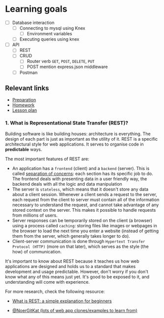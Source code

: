 # Learning goals

- [ ] Database interaction
  - [ ] Connecting to mysql using Knex
    - [ ] Environment variables
  - [ ] Executing queries using knex
- [ ] API
  - [ ] REST
  - [ ] CRUD
    - [ ] Router verb `GET`, `POST`, `DELETE`, `PUT`
    - [ ] POST mention express.json middleware
  - [ ] Postman

## Relevant links

- [Preparation](preparation.md)
- [Homework](homework/README.md)
- [Lesson plan](lesson-plan.md)

### 1. What is Representational State Transfer (REST)?

Building software is like building houses: architecture is everything. The design of each part is just as important as the utility of it. REST is a specific architectural style for web applications. It serves to organise code in **predictable** ways.

The most important features of REST are:

- An application has a `frontend` (client) and a `backend` (server). This is called [separation of concerns](https://medium.com/machine-words/separation-of-concerns-1d735b703a60): each section has its specific job to do. The frontend deals with presenting data in a user friendly way, the backend deals with all the logic and data manipulation
- The server is `stateless`, which means that it doesn't store any data about a client session. Whenever a client sends a request to the server, each request from the client to server must contain all of the information necessary to understand the request, and cannot take advantage of any stored context on the server. This makes it possible to handle requests from millions of users.
- Server responses can be temporarily stored on the client (a browser) using a process called `caching`: storing files like images or webpages in the browser to load the next time you enter a website (instead of getting them from the server, which generally takes longer to do).
- Client-server communication is done through `Hypertext Transfer Protocol (HTTP)` (more on that later), which serves as the style (the how) of communication.

It's important to know about REST because it teaches us how web applications are designed and holds us to a standard that makes development and usage predictable. However, don't worry if you don't know what any of this means just yet. It's good to be exposed to it, and understanding will come with experience.

For more research, check the following resource:

- [What is REST: a simple explanation for beginners](https://medium.com/extend/what-is-rest-a-simple-explanation-for-beginners-part-1-introduction-b4a072f8740f)

- [@NoerGitKat (lots of web app clones/examples to learn from)](https://www.github.com/NoerGitKat)
